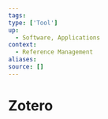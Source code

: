 ```yaml
---
tags:
type: ['Tool']
up:
  - Software, Applications
context:
  - Reference Management
aliases:
source: []
---
```


# Zotero
